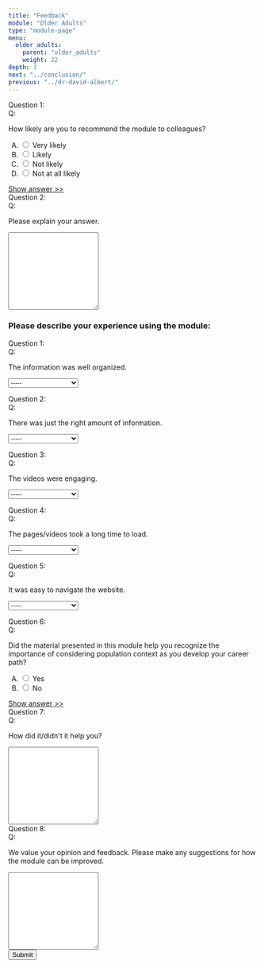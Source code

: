 ```yaml
---
title: "Feedback"
module: "Older Adults"
type: "module-page"
menu:
  older_adults:
    parent: "older_adults"
    weight: 22
depth: 3
next: "../conclusion/"
previous: "../dr-david-albert/"
---
```

<form method="post" action="."><div class="pageblock hide-feedback">







  


<div class="cases"><div class="casetitle">Question 1:</div><div class="casecontent"><div class="casequestion"><div class="casequestion-text clearfix"><div class="q-mod5">Q:</div><div class="question-text"><p>How likely are you to recommend the module to colleagues?</p></div></div><form id="form-136" method="post"><ol class="caseanswercontainer" type="A"><li class=""><label><input name="question136" value="Very likely"
                           type="radio">
                    Very likely
                </label></li><li class=""><label><input name="question136" value="Likely"
                           type="radio">
                    Likely
                </label></li><li class=""><label><input name="question136" value="Not likely"
                           type="radio">
                    Not likely
                </label></li><li class=""><label><input name="question136" value="Not at all likely"
                           type="radio">
                    Not at all likely
                </label></li></ol></form></div><div class="casesanswerdisplay"><a href="#q136" class="moretoggle">Show answer &gt;&gt;</a><div id="q136" class="toggleable" style="display: none"><p><i>The correct answer is A:</i><div class="casequestionexplanation"></div></p></div></div></div></div>

  


<div class="cases"><div class="casetitle">Question 2:</div><div class="casecontent"><div class="casequestion"><div class="casequestion-text clearfix"><div class="q-mod5">Q:</div><div class="question-text"><p>Please explain your answer.</p></div></div><textarea rows="10" name="question137" class="form-control"></textarea></div></div></div>



  <script src="/media/quizblock/js/quizshow.js"></script>



</div><h3>Please describe your experience using the module:</h3><div class="pageblock">
</div><div class="pageblock hide-feedback">







  


<div class="cases"><div class="casetitle">Question 1:</div><div class="casecontent"><div class="casequestion"><div class="casequestion-text clearfix"><div class="q-mod5">Q:</div><div class="question-text"><p>The information was well organized.</p></div></div><form id="form-138" method="post"><select name="pageblock-277-question138"><option value="-----"
    >-----</option><option value="1. Strongly agree"
    >1. Strongly agree</option><option value="2. Agree"
    >2. Agree</option><option value="3. Disagree"
    >3. Disagree</option><option value="4. Strongly disagree"
    >4. Strongly disagree</option></select></form></div></div></div>

  


<div class="cases"><div class="casetitle">Question 2:</div><div class="casecontent"><div class="casequestion"><div class="casequestion-text clearfix"><div class="q-mod5">Q:</div><div class="question-text"><p>There was just the right amount of information.</p></div></div><form id="form-139" method="post"><select name="pageblock-277-question139"><option value="-----"
    >-----</option><option value="1. Strongly agree"
    >1. Strongly agree</option><option value="2. Agree"
    >2. Agree</option><option value="3. Disagree"
    >3. Disagree</option><option value="4. Strongly disagree"
    >4. Strongly disagree</option></select></form></div></div></div>

  


<div class="cases"><div class="casetitle">Question 3:</div><div class="casecontent"><div class="casequestion"><div class="casequestion-text clearfix"><div class="q-mod5">Q:</div><div class="question-text"><p>The videos were engaging.</p></div></div><form id="form-140" method="post"><select name="pageblock-277-question140"><option value="-----"
    >-----</option><option value="1. Strongly agree"
    >1. Strongly agree</option><option value="2. Agree"
    >2. Agree</option><option value="3. Disagree"
    >3. Disagree</option><option value="4. Strongly disagree"
    >4. Strongly disagree</option></select></form></div></div></div>

  


<div class="cases"><div class="casetitle">Question 4:</div><div class="casecontent"><div class="casequestion"><div class="casequestion-text clearfix"><div class="q-mod5">Q:</div><div class="question-text"><p>The pages/videos took a long time to load.</p></div></div><form id="form-141" method="post"><select name="pageblock-277-question141"><option value="-----"
    >-----</option><option value="1. Strongly agree"
    >1. Strongly agree</option><option value="2. Agree"
    >2. Agree</option><option value="3. Disagree"
    >3. Disagree</option><option value="4. Strongly disagree"
    >4. Strongly disagree</option></select></form></div></div></div>

  


<div class="cases"><div class="casetitle">Question 5:</div><div class="casecontent"><div class="casequestion"><div class="casequestion-text clearfix"><div class="q-mod5">Q:</div><div class="question-text"><p>It was easy to navigate the website.</p></div></div><form id="form-142" method="post"><select name="pageblock-277-question142"><option value="-----"
    >-----</option><option value="1. Strongly agree"
    >1. Strongly agree</option><option value="2. Agree"
    >2. Agree</option><option value="3. Disagree"
    >3. Disagree</option><option value="4. Strongly disagree"
    >4. Strongly disagree</option></select></form></div></div></div>

  


<div class="cases"><div class="casetitle">Question 6:</div><div class="casecontent"><div class="casequestion"><div class="casequestion-text clearfix"><div class="q-mod5">Q:</div><div class="question-text"><p>Did the material presented in this module help you recognize the importance of considering population context as you develop your career path?</p></div></div><form id="form-143" method="post"><ol class="caseanswercontainer" type="A"><li class=""><label><input name="question143" value="Yes"
                           type="radio">
                    Yes
                </label></li><li class=""><label><input name="question143" value="No"
                           type="radio">
                    No
                </label></li></ol></form></div><div class="casesanswerdisplay"><a href="#q143" class="moretoggle">Show answer &gt;&gt;</a><div id="q143" class="toggleable" style="display: none"><p><i>The correct answer is A:</i><div class="casequestionexplanation"></div></p></div></div></div></div>

  


<div class="cases"><div class="casetitle">Question 7:</div><div class="casecontent"><div class="casequestion"><div class="casequestion-text clearfix"><div class="q-mod5">Q:</div><div class="question-text"><p>How did it/didn't it help you?</p></div></div><textarea rows="10" name="question144" class="form-control"></textarea></div></div></div>

  


<div class="cases"><div class="casetitle">Question 8:</div><div class="casecontent"><div class="casequestion"><div class="casequestion-text clearfix"><div class="q-mod5">Q:</div><div class="question-text"><p>We value your opinion and feedback. Please make any suggestions for how the module can be improved.</p></div></div><textarea rows="10" name="question145" class="form-control"></textarea></div></div></div>



  <script src="/media/quizblock/js/quizshow.js"></script>



</div><div class="submit-container"><input class="btn btn-info btn-submit-section" type="submit" value="Submit" /></div></form>